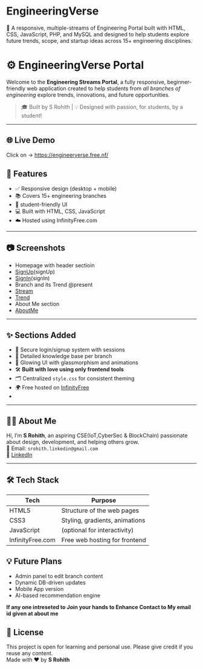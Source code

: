 # EngineeringVerse
🚀 A responsive, multiple-streams of Engineering Portal built with HTML, CSS, JavaScript, PHP, and MySQL and designed to help students explore future trends, scope, and startup ideas across 15+ engineering disciplines.

# ⚙️ EngineeringVerse Portal

Welcome to the **Engineering Streams Portal**, a fully responsive, beginner-friendly web application created to help students from *all branches of engineering* explore trends, innovations, and future opportunities.

> 🎓 Built by S Rohith | 💡 Designed with passion, for students, by a student!

---

## 🌐 Live Demo
Click on -> https://engineerverse.free.nf/
## 📌 Features

- ✅ Responsive design (desktop + mobile)
- 📚 Covers 15+ engineering branches
- 🧠 student-friendly UI
- 💻 Built with HTML, CSS, JavaScript
- ☁️ Hosted using  InfinityFree.com 

---


## 📷 Screenshots

- Homepage with header sectioin
- [SignUp](https://github.com/user-attachments/assets/b50b5bce-45c5-4d2c-8965-c01f532d91d1)(signUp)
- [SignIn](https://github.com/user-attachments/assets/deccc4c4-6262-4888-9e17-e4ce1c9e8a1d)(signIn)
- Branch and its Trend @present
- [Stream](https://github.com/user-attachments/assets/77293a66-18cc-47bc-ac80-d5e2342d094f)
- [Trend](https://github.com/user-attachments/assets/7b0436ab-e11b-4d30-8e90-5dea38e9ce9b)
- About Me section
- [AboutMe](https://github.com/user-attachments/assets/876127c6-ac4c-463c-b89d-eecc8f33cf47)

---

## ✨ Sections Added
- 🔐 Secure login/signup system with sessions
- 🧠 Detailed knowledge base per branch
- 🎨 Glowing UI with glassmorphism and animations
-  🛠️ **Built with love using only frontend tools**
- 🗂️ Centralized `style.css` for consistent theming
- 🌍 Free hosted on [InfinityFree](https://infinityfree.net)
- 
---

## 🙋‍♂️ About Me

Hi, I’m **S Rohith**, an aspiring CSE(IoT,CyberSec & BlockChain) passionate about design, development, and helping others grow.  
📧 Email: `srohith.linkedin@gmail.com`  
🔗 [LinkedIn](https://www.linkedin.com/in/rohith-s-0b845a313?utm_source=share&utm_campaign=share_via&utm_content=profile&utm_medium=android_app) 


---


## 🛠️ Tech Stack

| Tech     |       Purpose                     |
|------    |---------------------------------- |
| HTML5    | Structure of the web pages        |
| CSS3     | Styling, gradients, animations    |
| JavaScript | (optional for interactivity)    |
| InfinityFree.com | Free web hosting for frontend |

## 💡 Future Plans

- Admin panel to edit branch content
- Dynamic DB-driven updates
- Mobile App version
- AI-based recommendation engine

**If any one intreseted to Join your hands to Enhance Contact to My email id given at about me**

## 📜 License ##

This project is open for learning and personal use. Please give credit if you reuse any content.  
Made with ❤️ by **S Rohith**


